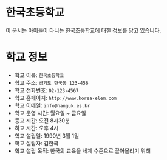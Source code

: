 # 한국초등학교
이 문서는 아이들이 다니는 한국초등학교에 대한 정보를 담고 있습니다.

# 학교 정보
- 학교 이름: `한국초등학교`
- 학교 주소: `경기도 한국동 123-456`
- 학교 전화번호: `02-123-4567`
- 학교 홈페이지: `http://www.korea-elem.com`
- 학교 이메일: `info@hanguk.es.kr`
- 학교 운영 시간: 월요일 ~ 금요일
- 등교 시간: 오전 8시30분
- 하교 시간: 오후 4시
- 학교 설립일: 1990년 3월 1일
- 학교 설립자: 김한국
- 학교 설립 목적: 한국의 교육을 세계 수준으로 끌어올리기 위해
